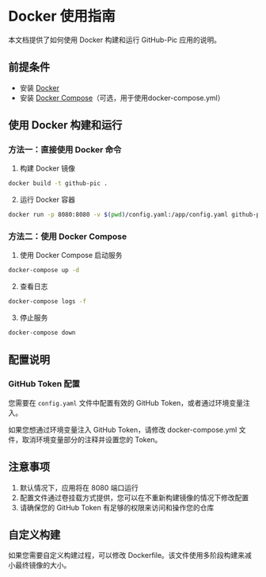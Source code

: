 # Docker 使用指南

本文档提供了如何使用 Docker 构建和运行 GitHub-Pic 应用的说明。

## 前提条件

- 安装 [Docker](https://www.docker.com/get-started)
- 安装 [Docker Compose](https://docs.docker.com/compose/install/)（可选，用于使用docker-compose.yml）

## 使用 Docker 构建和运行

### 方法一：直接使用 Docker 命令

1. 构建 Docker 镜像

```bash
docker build -t github-pic .
```

2. 运行 Docker 容器

```bash
docker run -p 8080:8080 -v $(pwd)/config.yaml:/app/config.yaml github-pic
```

### 方法二：使用 Docker Compose

1. 使用 Docker Compose 启动服务

```bash
docker-compose up -d
```

2. 查看日志

```bash
docker-compose logs -f
```

3. 停止服务

```bash
docker-compose down
```

## 配置说明

### GitHub Token 配置

您需要在 `config.yaml` 文件中配置有效的 GitHub Token，或者通过环境变量注入。

如果您想通过环境变量注入 GitHub Token，请修改 docker-compose.yml 文件，取消环境变量部分的注释并设置您的 Token。

## 注意事项

1. 默认情况下，应用将在 8080 端口运行
2. 配置文件通过卷挂载方式提供，您可以在不重新构建镜像的情况下修改配置
3. 请确保您的 GitHub Token 有足够的权限来访问和操作您的仓库

## 自定义构建

如果您需要自定义构建过程，可以修改 Dockerfile。该文件使用多阶段构建来减小最终镜像的大小。